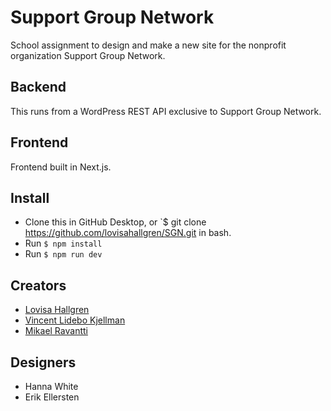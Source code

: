 # Support Group Network

School assignment to design and make a new site for the nonprofit organization Support Group Network.

## Backend
This runs from a WordPress REST API exclusive to Support Group Network.

## Frontend
Frontend built in Next.js.

## Install
- Clone this in GitHub Desktop, or `$ git clone https://github.com/lovisahallgren/SGN.git in bash.
- Run `$ npm install`
- Run `$ npm run dev`

## Creators
- [Lovisa Hallgren](https://github.com/lovisahallgren)
- [Vincent Lidebo Kjellman](https://github.com/VincentLideboKjellman)
- [Mikael Ravantti](https://github.com/MRavantti)

## Designers
- Hanna White
- Erik Ellersten
